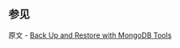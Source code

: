 ## 参见

原文 - [Back Up and Restore with MongoDB Tools]( https://docs.mongodb.com/manual/tutorial/backup-and-restore-tools/ )

